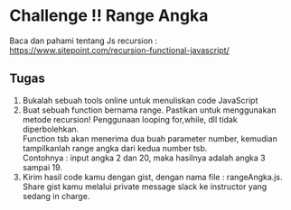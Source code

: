 # Challenge !! Range Angka

Baca dan pahami tentang Js recursion : https://www.sitepoint.com/recursion-functional-javascript/

## Tugas
1. Bukalah sebuah tools online untuk menuliskan code JavaScript
2. Buat sebuah function bernama range. Pastikan untuk menggunakan metode recursion! Penggunaan looping for,while, dll tidak diperbolehkan. <br>
Function tsb akan menerima dua buah parameter number, kemudian tampilkanlah range angka dari kedua number tsb.<br>
Contohnya : input angka 2 dan 20, maka hasilnya adalah angka 3 sampai 19.
3. Kirim hasil code kamu dengan gist, dengan nama file : rangeAngka.js. Share gist kamu melalui private message slack ke instructor yang sedang in charge.
